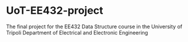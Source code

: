 # UoT-EE432-project
The final project for the EE432 Data Structure course in the University of Tripoli Department of Electrical and Electronic Engineering
